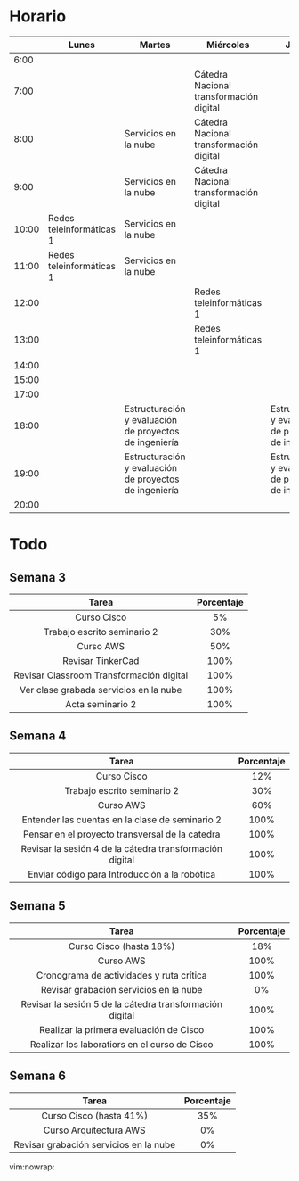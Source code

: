 # Horario

|       | Lunes                    | Martes                                                 | Miércoles                               | Jueves                                                 | Viernes                  | Sábado                     |
|-------|--------------------------|--------------------------------------------------------|-----------------------------------------|--------------------------------------------------------|--------------------------|----------------------------|
| 6:00  |                          |                                                        |                                         |                                                        |                          |                            |
| 7:00  |                          |                                                        | Cátedra Nacional transformación digital |                                                        |                          |                            |
| 8:00  |                          | Servicios en la nube                                   | Cátedra Nacional transformación digital |                                                        |                          | Introducción a la robótica |
| 9:00  |                          | Servicios en la nube                                   | Cátedra Nacional transformación digital |                                                        |                          | Introducción a la robótica |
| 10:00 | Redes teleinformáticas 1 | Servicios en la nube                                   |                                         |                                                        |                          | Introducción a la robótica |
| 11:00 | Redes teleinformáticas 1 | Servicios en la nube                                   |                                         |                                                        |                          | Introducción a la robótica |
| 12:00 |                          |                                                        | Redes teleinformáticas 1                |                                                        | Redes teleinformáticas 1 |                            |
| 13:00 |                          |                                                        | Redes teleinformáticas 1                |                                                        | Redes teleinformáticas 1 |                            |
| 14:00 |                          |                                                        |                                         |                                                        |                          |                            |
| 15:00 |                          |                                                        |                                         |                                                        |                          |                            |
| 17:00 |                          |                                                        |                                         |                                                        |                          |                            |
| 18:00 |                          | Estructuración y evaluación de proyectos de ingeniería |                                         | Estructuración y evaluación de proyectos de ingeniería |                          |                            |
| 19:00 |                          | Estructuración y evaluación de proyectos de ingeniería |                                         | Estructuración y evaluación de proyectos de ingeniería |                          |                            |
| 20:00 |                          |                                                        |                                         |                                                        |                          |                            |

# Todo

## Semana 3

| Tarea                                                           | Porcentaje |
|:---------------------------------------------------------------:|:----------:|
| Curso Cisco                                                     | 5%         |
| Trabajo escrito seminario 2                                     | 30%        |
| Curso AWS                                                       | 50%        |
| Revisar TinkerCad                                               | 100%       |
| Revisar Classroom Transformación digital                        | 100%       |
| Ver clase grabada servicios en la nube                          | 100%       |
| Acta seminario 2                                                | 100%       |

## Semana 4

| Tarea                                                           | Porcentaje |
|:---------------------------------------------------------------:|:----------:|
| Curso Cisco                                                     | 12%        |
| Trabajo escrito seminario 2                                     | 30%        |
| Curso AWS                                                       | 60%        |
| Entender las cuentas en la clase de seminario 2                 | 100%       |
| Pensar en el proyecto transversal de la catedra                 | 100%       |
| Revisar la sesión 4 de la cátedra transformación digital        | 100%       |
| Enviar código para Introducción a la robótica                   | 100%       |

## Semana 5

| Tarea                                                           | Porcentaje |
|:---------------------------------------------------------------:|:----------:|
| Curso Cisco (hasta 18%)                                         | 18%        |
| Curso AWS                                                       | 100%       |
| Cronograma de actividades y ruta crítica                        | 100%       |
| Revisar grabación servicios en la nube                          | 0%         |
| Revisar la sesión 5 de la cátedra transformación digital        | 100%       |
| Realizar la primera evaluación de Cisco                         | 100%       |
| Realizar los laboratiors en el curso de Cisco                   | 100%       |

## Semana 6

| Tarea                                                           | Porcentaje |
|:---------------------------------------------------------------:|:----------:|
| Curso Cisco (hasta 41%)                                         | 35%        |
| Curso Arquitectura AWS                                          | 0%         |
| Revisar grabación servicios en la nube                          | 0%         |

vim:nowrap:
